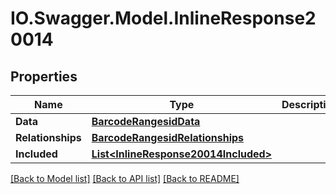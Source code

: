 # IO.Swagger.Model.InlineResponse20014
## Properties

Name | Type | Description | Notes
------------ | ------------- | ------------- | -------------
**Data** | [**BarcodeRangesidData**](BarcodeRangesidData.md) |  | [optional] 
**Relationships** | [**BarcodeRangesidRelationships**](BarcodeRangesidRelationships.md) |  | [optional] 
**Included** | [**List&lt;InlineResponse20014Included&gt;**](InlineResponse20014Included.md) |  | [optional] 

[[Back to Model list]](../README.md#documentation-for-models) [[Back to API list]](../README.md#documentation-for-api-endpoints) [[Back to README]](../README.md)

